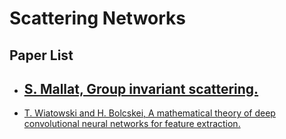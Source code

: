 # Scattering Networks

## Paper List

- [S. Mallat, Group invariant scattering.](https://www.di.ens.fr/~mallat/papiers/ScatCPAM.pdf) 
  - 
- [T. Wiatowski and H. Bolcskei, A mathematical theory of deep convolutional neural networks for feature extraction.](https://arxiv.org/abs/1512.06293)
